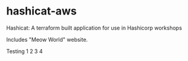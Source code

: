 # hashicat-aws
Hashicat: A terraform built application for use in Hashicorp workshops

Includes "Meow World" website.

Testing 1 2 3 4